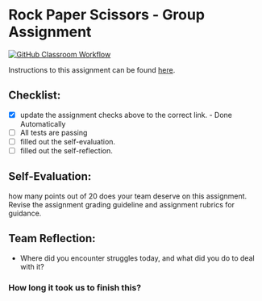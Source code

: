 Rock Paper Scissors - Group Assignment
===================================
[![GitHub Classroom Workflow](https://s///github.com/it3049c-fall22-henderson/rock-paper-scissors-willi6m7/actions/workflows/classroom.yml/badge.svg)](https://s///github.com/it3049c-fall22-henderson/rock-paper-scissors-willi6m7/actions/workflows/classroom.yml)

Instructions to this assignment can be found [here](https://it3049c.github.io/Material/Assignments/3.Rock_Paper_Scissors/).

## Checklist:
- [x] update the assignment checks above to the correct link. - Done Automatically
- [ ] All tests are passing
- [ ] filled out the self-evaluation.
- [ ] filled out the self-reflection.

## Self-Evaluation: 
how many points out of 20 does your team deserve on this assignment. Revise the assignment grading guideline and assignment rubrics for guidance.

## Team Reflection:
- Where did you encounter struggles today, and what did you do to deal with it?


### How long it took us to finish this?

